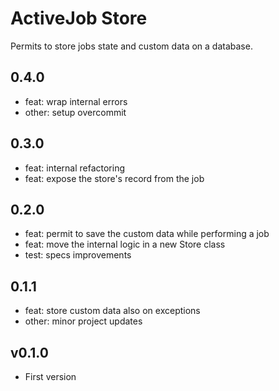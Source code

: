 # ActiveJob Store

Permits to store jobs state and custom data on a database.

## 0.4.0

- feat: wrap internal errors
- other: setup overcommit

## 0.3.0

- feat: internal refactoring
- feat: expose the store's record from the job

## 0.2.0

- feat: permit to save the custom data while performing a job
- feat: move the internal logic in a new Store class
- test: specs improvements

## 0.1.1

- feat: store custom data also on exceptions
- other: minor project updates

## v0.1.0

- First version
